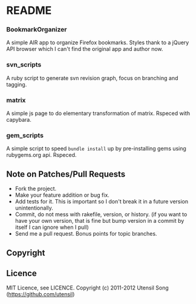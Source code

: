 README
========

### BookmarkOrganizer
  A simple AIR app to organize Firefox bookmarks. Styles thank to a jQuery API browser which I can't find the original app and author now.

### svn_scripts
  A ruby script to generate svn revision graph, focus on branching and tagging.

### matrix
  A simple js page to do elementary transformation of matrix. Rspeced with capybara.
  
### gem_scripts
  A simple script to speed `bundle install` up by pre-installing gems using rubygems.org api. Rspeced.
  
## Note on Patches/Pull Requests
 
* Fork the project.
* Make your feature addition or bug fix.
* Add tests for it. This is important so I don't break it in a
  future version unintentionally.
* Commit, do not mess with rakefile, version, or history.
  (if you want to have your own version, that is fine but bump version in a commit by itself I can ignore when I pull)
* Send me a pull request. Bonus points for topic branches.

## Copyright

Licence
--------

MIT Licence, see LICENCE.
Copyright (c) 2011-2012 Utensil Song (https://github.com/utensil)